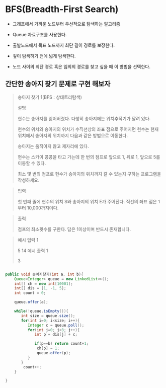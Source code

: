 # BFS(Breadth-First Search)

- 그래프에서 가까운 노드부터 우선적으로 탐색하는 알고리즘
- Queue 자료구조를 사용한다.

- 출발노드에서 목표 노드까지 최단 길이 경로를 보장한다.
- 깊이 탐색하기 전에 넓게 탐색한다.
- 노드 사이의 최단 경로 혹은 임의의 경로를 찾고 싶을 때 이 방법을 선택한다.


## 간단한 송아지 찾기 문제로 구현 해보자

>송아지 찾기 1(BFS : 상태트리탐색)
>
>설명
>
>현수는 송아지를 잃어버렸다. 다행히 송아지에는 위치추적기가 달려 있다.
>
>현수의 위치와 송아지의 위치가 수직선상의 좌표 점으로 주어지면 현수는 현재 위치에서 송아지의 위치까지 다음과 같은 방법으로 이동한다.
>
>송아지는 움직이지 않고 제자리에 있다.
>
>현수는 스카이 콩콩을 타고 가는데 한 번의 점프로 앞으로 1, 뒤로 1, 앞으로 5를 이동할 수 있다.
>
>최소 몇 번의 점프로 현수가 송아지의 위치까지 갈 수 있는지 구하는 프로그램을 작성하세요.


>입력
>
>첫 번째 줄에 현수의 위치 S와 송아지의 위치 E가 주어진다. 직선의 좌표 점은 1부터 10,000까지이다.


>출력
>
>점프의 최소횟수를 구한다. 답은 1이상이며 반드시 존재합니다.

>예시 입력 1
>
>5 14
>예시 출력 1
>
>3



~~~java

public void 송아지찾기(int a, int b){
    Queue<Integer> queue = new LinkedList<>();
    int[] ch = new int[10001];
    int[] dis = {1, -1, 5};
    int count = 0;

    queue.offer(a);

    while(!queue.isEmpty()){
       int size = queue.size();
       for(int i=0; i<size; i++){
          Integer c = queue.poll();
          for(int j=0; j<3; j++){
             int p = dis[j] + c;

             if(p==b) return count+1;
              ch[p] = 1;
              queue.offer(p);
          }
       }
        count++;
    }

}

~~~
